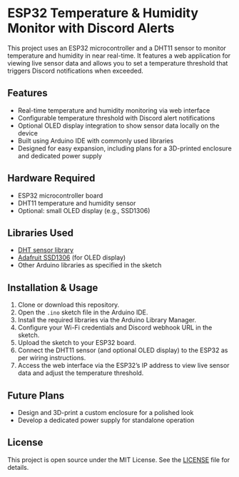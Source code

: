 # ESP32 Temperature & Humidity Monitor with Discord Alerts

This project uses an ESP32 microcontroller and a DHT11 sensor to monitor temperature and humidity in near real-time. It features a web application for viewing live sensor data and allows you to set a temperature threshold that triggers Discord notifications when exceeded.

## Features

- Real-time temperature and humidity monitoring via web interface  
- Configurable temperature threshold with Discord alert notifications  
- Optional OLED display integration to show sensor data locally on the device  
- Built using Arduino IDE with commonly used libraries  
- Designed for easy expansion, including plans for a 3D-printed enclosure and dedicated power supply  

## Hardware Required

- ESP32 microcontroller board  
- DHT11 temperature and humidity sensor  
- Optional: small OLED display (e.g., SSD1306)  

## Libraries Used

- [DHT sensor library](https://github.com/adafruit/DHT-sensor-library)  
- [Adafruit SSD1306](https://github.com/adafruit/Adafruit_SSD1306) (for OLED display)  
- Other Arduino libraries as specified in the sketch  

## Installation & Usage

1. Clone or download this repository.  
2. Open the `.ino` sketch file in the Arduino IDE.  
3. Install the required libraries via the Arduino Library Manager.  
4. Configure your Wi-Fi credentials and Discord webhook URL in the sketch.  
5. Upload the sketch to your ESP32 board.  
6. Connect the DHT11 sensor (and optional OLED display) to the ESP32 as per wiring instructions.  
7. Access the web interface via the ESP32’s IP address to view live sensor data and adjust the temperature threshold.

## Future Plans

- Design and 3D-print a custom enclosure for a polished look  
- Develop a dedicated power supply for standalone operation  

## License

This project is open source under the MIT License. See the [LICENSE](LICENSE) file for details.
